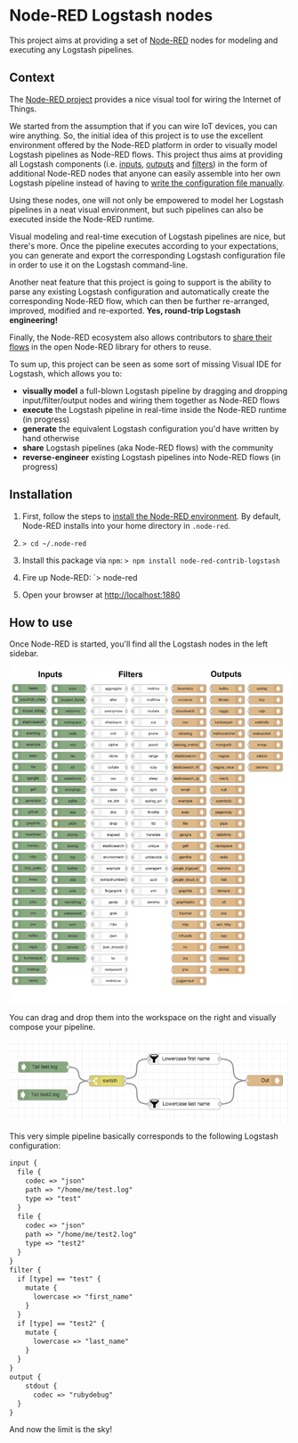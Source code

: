# Node-RED Logstash nodes 

This project aims at providing a set of [Node-RED](http://nodered.org) nodes for modeling and executing any Logstash pipelines.

## Context

The [Node-RED project](http://nodered.org) provides a nice visual tool for wiring the Internet of Things. 

We started from the assumption that if you can wire IoT devices, you can wire anything. So, the initial idea 
of this project is to use the excellent environment offered by the Node-RED platform in order to visually model
Logstash pipelines as Node-RED flows. This project thus aims at providing all Logstash components (i.e. [inputs](https://www.elastic.co/guide/en/logstash/current/input-plugins.html), [outputs](https://www.elastic.co/guide/en/logstash/current/output-plugins.html) and [filters](https://www.elastic.co/guide/en/logstash/current/filter-plugins.html)) 
in the form of additional Node-RED nodes that anyone can easily assemble into her own Logstash pipeline instead of 
having to [write the configuration file manually](https://www.elastic.co/guide/en/logstash/current/configuration.html).

Using these nodes, one will not only be empowered to model her Logstash pipelines in a neat visual environment, but 
such pipelines can also be executed inside the Node-RED runtime.

Visual modeling and real-time execution of Logstash pipelines are nice, but there's more. Once the pipeline executes
according to your expectations, you can generate and export the corresponding Logstash configuration file in order to 
use it on the Logstash command-line.

Another neat feature that this project is going to support is the ability to parse any existing Logstash configuration and
automatically create the corresponding Node-RED flow, which can then be further re-arranged, improved, modified and re-exported.
**Yes, round-trip Logstash engineering!**

Finally, the Node-RED ecosystem also allows contributors to [share their flows](http://flows.nodered.org) in the open Node-RED library for others to reuse.

To sum up, this project can be seen as some sort of missing Visual IDE for Logstash, which allows you to:
 * **visually model** a full-blown Logstash pipeline by dragging and dropping input/filter/output nodes and wiring them together as Node-RED flows
 * **execute** the Logstash pipeline in real-time inside the Node-RED runtime (in progress)
 * **generate** the equivalent Logstash configuration you'd have written by hand otherwise
 * **share** Logstash pipelines (aka Node-RED flows) with the community
 * **reverse-engineer** existing Logstash pipelines into Node-RED flows (in progress)
 
## Installation

1. First, follow the steps to [install the Node-RED environment](http://nodered.org/docs/getting-started/installation.html).
By default, Node-RED installs into your home directory in `.node-red`.

2. `> cd ~/.node-red`

3. Install this package via `npm`: `> npm install node-red-contrib-logstash`

4. Fire up Node-RED: `> node-red

5. Open your browser at [http://localhost:1880](http://localhost:1880)

## How to use

Once Node-RED is started, you'll find all the Logstash nodes in the left sidebar.

![Logstash nodes](resources/images/palette.png)

You can drag and drop them into the workspace on the right and visually compose your pipeline.

![Logstash pipeline](resources/images/pipeline.png)

This very simple pipeline basically corresponds to the following Logstash configuration:

```
input {
  file {
    codec => "json"
    path => "/home/me/test.log"
    type => "test"
  }
  file {
    codec => "json"
    path => "/home/me/test2.log"
    type => "test2"
  }
}
filter {
  if [type] == "test" {
    mutate {
      lowercase => "first_name"
    }
  }
  if [type] == "test2" {
    mutate {
      lowercase => "last_name"
    }
  }
}
output {
    stdout {
      codec => "rubydebug"
  }
}
```

And now the limit is the sky!
